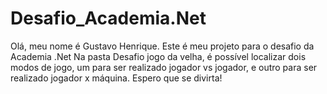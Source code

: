 # Desafio_Academia.Net
Olá, meu nome é Gustavo Henrique.
Este é meu projeto para o desafio da Academia .Net
Na pasta Desafio jogo da velha, é possível localizar dois modos de jogo, um para ser realizado jogador vs jogador, e outro para ser realizado jogador x máquina.
Espero que se divirta!
